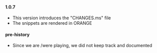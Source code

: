 #### 1.0.7
* This version introduces the "CHANGES.ms" file
* The snippets are rendered in ORANGE

#### pre-history
* Since we are /were playing, we did not keep track and documented